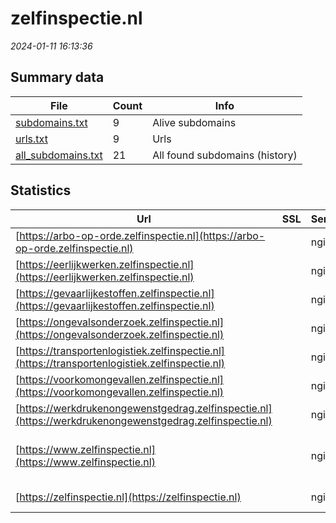 # zelfinspectie.nl
*2024-01-11 16:13:36*
## Summary data


| File       | Count | Info |
|------------|-------|------|
|[subdomains.txt](/data/zelfinspectie.nl/subdomains.txt)|9|Alive subdomains|
|[urls.txt](/data/zelfinspectie.nl/urls.txt)|9|Urls|
|[all_subdomains.txt](/data/zelfinspectie.nl/all_subdomains.txt)|21|All found subdomains (history)|


## Statistics


| Url | SSL | Server | Cookie | HSTS | CSP | XFO | XXP | RP | Tech |Title |
|------------|-------|------|------|------|------|------|------|------|------|------|
|[https://arbo-op-orde.zelfinspectie.nl](https://arbo-op-orde.zelfinspectie.nl)| |nginx|:white_check_mark: |:white_check_mark: | | :white_check_mark: | :white_check_mark: | :white_check_mark: |HSTS Nginx|301 Moved Perman...|
|[https://eerlijkwerken.zelfinspectie.nl](https://eerlijkwerken.zelfinspectie.nl)| |nginx|:white_check_mark: |:white_check_mark: | | :white_check_mark: | :white_check_mark: | :white_check_mark: |HSTS Nginx|301 Moved Perman...|
|[https://gevaarlijkestoffen.zelfinspectie.nl](https://gevaarlijkestoffen.zelfinspectie.nl)| |nginx|:white_check_mark: |:white_check_mark: | | :white_check_mark: | :white_check_mark: | :white_check_mark: |HSTS Nginx|301 Moved Perman...|
|[https://ongevalsonderzoek.zelfinspectie.nl](https://ongevalsonderzoek.zelfinspectie.nl)| |nginx|:white_check_mark: |:white_check_mark: | | :white_check_mark: | :white_check_mark: | :white_check_mark: |HSTS Nginx|301 Moved Perman...|
|[https://transportenlogistiek.zelfinspectie.nl](https://transportenlogistiek.zelfinspectie.nl)| |nginx|:white_check_mark: |:white_check_mark: | | :white_check_mark: | :white_check_mark: | :white_check_mark: |HSTS Nginx|301 Moved Perman...|
|[https://voorkomongevallen.zelfinspectie.nl](https://voorkomongevallen.zelfinspectie.nl)| |nginx|:white_check_mark: |:white_check_mark: | | :white_check_mark: | :white_check_mark: | :white_check_mark: |HSTS Nginx|301 Moved Perman...|
|[https://werkdrukenongewenstgedrag.zelfinspectie.nl](https://werkdrukenongewenstgedrag.zelfinspectie.nl)| |nginx|:white_check_mark: |:white_check_mark: | | :white_check_mark: | :white_check_mark: | :white_check_mark: |HSTS Nginx|301 Moved Perman...|
|[https://www.zelfinspectie.nl](https://www.zelfinspectie.nl)| |nginx|:white_check_mark: |:white_check_mark: | | :white_check_mark: | :white_check_mark: | :white_check_mark: |Drupal:9 HSTS Nginx PHP|Zelfinspectie.nl...|
|[https://zelfinspectie.nl](https://zelfinspectie.nl)| |nginx|:white_check_mark: |:white_check_mark: | | :white_check_mark: | :white_check_mark: | :white_check_mark: |HSTS Nginx|301 Moved Perman...|
